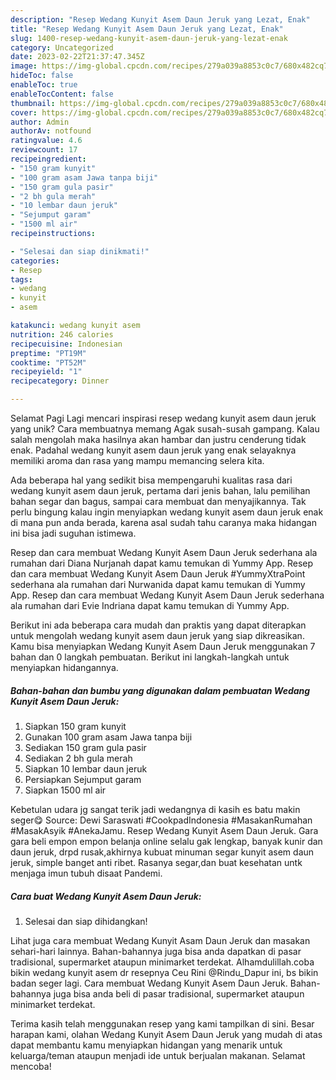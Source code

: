 ```yaml
---
description: "Resep Wedang Kunyit Asem Daun Jeruk yang Lezat, Enak"
title: "Resep Wedang Kunyit Asem Daun Jeruk yang Lezat, Enak"
slug: 1400-resep-wedang-kunyit-asem-daun-jeruk-yang-lezat-enak
category: Uncategorized
date: 2023-02-22T21:37:47.345Z
image: https://img-global.cpcdn.com/recipes/279a039a8853c0c7/680x482cq70/wedang-kunyit-asem-daun-jeruk-foto-resep-utama.jpg
hideToc: false
enableToc: true
enableTocContent: false
thumbnail: https://img-global.cpcdn.com/recipes/279a039a8853c0c7/680x482cq70/wedang-kunyit-asem-daun-jeruk-foto-resep-utama.jpg
cover: https://img-global.cpcdn.com/recipes/279a039a8853c0c7/680x482cq70/wedang-kunyit-asem-daun-jeruk-foto-resep-utama.jpg
author: Admin
authorAv: notfound
ratingvalue: 4.6
reviewcount: 17
recipeingredient:
- "150 gram kunyit"
- "100 gram asam Jawa tanpa biji"
- "150 gram gula pasir"
- "2 bh gula merah"
- "10 lembar daun jeruk"
- "Sejumput garam"
- "1500 ml air"
recipeinstructions:

- "Selesai dan siap dinikmati!"
categories:
- Resep
tags:
- wedang
- kunyit
- asem

katakunci: wedang kunyit asem 
nutrition: 246 calories
recipecuisine: Indonesian
preptime: "PT19M"
cooktime: "PT52M"
recipeyield: "1"
recipecategory: Dinner

---
```



Selamat Pagi Lagi mencari inspirasi resep wedang kunyit asem daun jeruk yang unik? Cara membuatnya memang Agak susah-susah gampang. Kalau salah mengolah maka hasilnya akan hambar dan justru cenderung tidak enak. Padahal wedang kunyit asem daun jeruk yang enak selayaknya memiliki aroma dan rasa yang mampu memancing selera kita.


Ada beberapa hal yang sedikit bisa mempengaruhi kualitas rasa dari wedang kunyit asem daun jeruk, pertama dari jenis bahan, lalu pemilihan bahan segar dan bagus, sampai cara membuat dan menyajikannya. Tak perlu bingung kalau ingin menyiapkan wedang kunyit asem daun jeruk enak di mana pun anda berada, karena asal sudah tahu caranya maka hidangan ini bisa jadi suguhan istimewa.

Resep dan cara membuat Wedang Kunyit Asem Daun Jeruk sederhana ala rumahan dari Diana Nurjanah dapat kamu temukan di Yummy App. Resep dan cara membuat Wedang Kunyit Asem Daun Jeruk #YummyXtraPoint sederhana ala rumahan dari Nurwanida dapat kamu temukan di Yummy App. Resep dan cara membuat Wedang Kunyit Asem Daun Jeruk sederhana ala rumahan dari Evie Indriana dapat kamu temukan di Yummy App.


Berikut ini ada beberapa cara mudah dan praktis yang dapat diterapkan untuk mengolah wedang kunyit asem daun jeruk yang siap dikreasikan. Kamu bisa menyiapkan Wedang Kunyit Asem Daun Jeruk menggunakan 7 bahan dan 0 langkah pembuatan. Berikut ini langkah-langkah untuk menyiapkan hidangannya.

<!--inarticleads1-->

##### Bahan-bahan dan bumbu yang digunakan dalam pembuatan Wedang Kunyit Asem Daun Jeruk:

1. Siapkan 150 gram kunyit
1. Gunakan 100 gram asam Jawa tanpa biji
1. Sediakan 150 gram gula pasir
1. Sediakan 2 bh gula merah
1. Siapkan 10 lembar daun jeruk
1. Persiapkan Sejumput garam
1. Siapkan 1500 ml air


Kebetulan udara jg sangat terik jadi wedangnya di kasih es batu makin seger😋 Source: Dewi Saraswati #CookpadIndonesia #MasakanRumahan #MasakAsyik #AnekaJamu. Resep Wedang Kunyit Asem Daun Jeruk. Gara gara beli empon empon belanja online selalu gak lengkap, banyak kunir dan daun jeruk, drpd rusak,akhirnya kubuat minuman segar kunyit asem daun jeruk, simple banget anti ribet. Rasanya segar,dan buat kesehatan untk menjaga imun tubuh disaat Pandemi. 

<!--inarticleads2-->

##### Cara buat Wedang Kunyit Asem Daun Jeruk:


1. Selesai dan siap dihidangkan!

Lihat juga cara membuat Wedang Kunyit Asam Daun Jeruk dan masakan sehari-hari lainnya. Bahan-bahannya juga bisa anda dapatkan di pasar tradisional, supermarket ataupun minimarket terdekat. Alhamdulillah.coba bikin wedang kunyit asem dr resepnya Ceu Rini @Rindu_Dapur ini, bs bikin badan seger lagi. Cara membuat Wedang Kunyit Asem Daun Jeruk. Bahan-bahannya juga bisa anda beli di pasar tradisional, supermarket ataupun minimarket terdekat. 

Terima kasih telah menggunakan resep yang kami tampilkan di sini. Besar harapan kami, olahan Wedang Kunyit Asem Daun Jeruk yang mudah di atas dapat membantu kamu menyiapkan hidangan yang menarik untuk keluarga/teman ataupun menjadi ide untuk berjualan makanan. Selamat mencoba!
